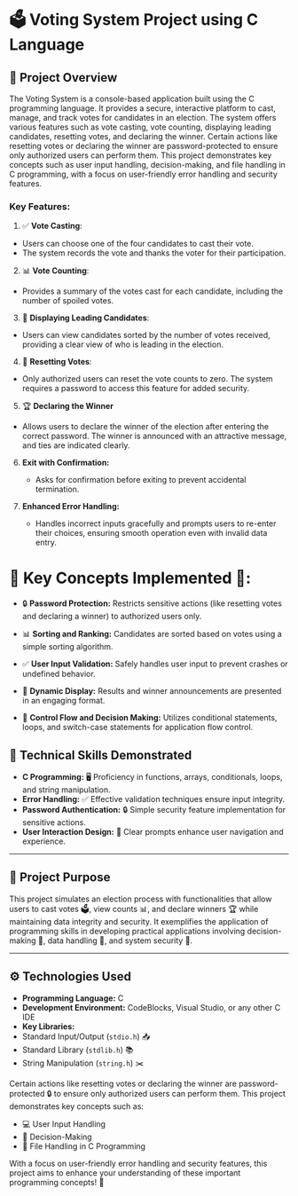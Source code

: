 # 🗳️ Voting System Project using C Language

## 🌟 Project Overview
The Voting System is a console-based application built using the C programming language. It provides a secure, interactive platform to cast, manage, and track votes for candidates in an election. The system offers various features such as vote casting, vote counting, displaying leading candidates, resetting votes, and declaring the winner. Certain actions like resetting votes or declaring the winner are password-protected to ensure only authorized users can perform them. This project demonstrates key concepts such as user input handling, decision-making, and file handling in C programming, with a focus on user-friendly error handling and security features.

### Key Features:
1. ✅ **Vote Casting**: 
- Users can choose one of the four candidates to cast their vote. 
- The system records the vote and thanks the voter for their participation.

2. 📊 **Vote Counting**:
- Provides a summary of the votes cast for each candidate, including the number of spoiled votes.

3. 🌟 **Displaying Leading Candidates**:
- Users can view candidates sorted by the number of votes received, providing a clear view of who is leading in the election.

4. 🔄 **Resetting Votes**:
 - Only authorized users can reset the vote counts to zero. The system requires a password to access this feature for added security.

5. 🏆 **Declaring the Winner**
 - Allows users to declare the winner of the election after entering the correct password. The winner is announced with an attractive message, and ties are indicated clearly.


6. **Exit with Confirmation:**
   - Asks for confirmation before exiting to prevent accidental termination.

7. **Enhanced Error Handling:**
   - Handles incorrect inputs gracefully and prompts users to re-enter their choices, ensuring smooth operation even with invalid data entry.

# 🌟 Key Concepts Implemented 🌟:
- 🔒 **Password Protection:**
Restricts sensitive actions (like resetting votes and declaring a winner) to authorized users only.

- 📊 **Sorting and Ranking:**
Candidates are sorted based on votes using a simple sorting algorithm.

- ✅ **User Input Validation:**
Safely handles user input to prevent crashes or undefined behavior.

- 🎉 **Dynamic Display:**
Results and winner announcements are presented in an engaging format.

- 🔄 **Control Flow and Decision Making:**
Utilizes conditional statements, loops, and switch-case statements for application flow control.

## 🌟 Technical Skills Demonstrated

- **C Programming:** 🖥️ Proficiency in functions, arrays, conditionals, loops, and string manipulation.
- **Error Handling:** ✅ Effective validation techniques ensure input integrity.
- **Password Authentication:** 🔒 Simple security feature implementation for sensitive actions.
- **User Interaction Design:** 🎨 Clear prompts enhance user navigation and experience.

---

## 🎯 Project Purpose

This project simulates an election process with functionalities that allow users to cast votes 🗳️, view counts 📊, and declare winners 🏆 while maintaining data integrity and security. It exemplifies the application of programming skills in developing practical applications involving decision-making 🤔, data handling 📁, and system security 🔐.

---

## ⚙️ Technologies Used

- **Programming Language:** C
- **Development Environment:** CodeBlocks, Visual Studio, or any other C IDE
- **Key Libraries:**
- Standard Input/Output (`stdio.h`) 📥
- Standard Library (`stdlib.h`) 📚
- String Manipulation (`string.h`) ✂️

Certain actions like resetting votes or declaring the winner are password-protected 🔒 to ensure only authorized users can perform them. This project demonstrates key concepts such as:

- 💻 User Input Handling
- 🤔 Decision-Making
- 📂 File Handling in C Programming

With a focus on user-friendly error handling and security features, this project aims to enhance your understanding of these important programming concepts! 🚀
